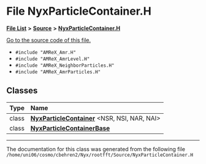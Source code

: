 
# File NyxParticleContainer.H


[**File List**](files.md) **>** [**Source**](dir_74389ed8173ad57b461b9d623a1f3867.md) **>** [**NyxParticleContainer.H**](NyxParticleContainer_8H.md)

[Go to the source code of this file.](NyxParticleContainer_8H_source.md)



* `#include "AMReX_Amr.H"`
* `#include "AMReX_AmrLevel.H"`
* `#include "AMReX_NeighborParticles.H"`
* `#include "AMReX_AmrParticles.H"`










## Classes

| Type | Name |
| ---: | :--- |
| class | [**NyxParticleContainer**](classNyxParticleContainer.md) &lt;NSR, NSI, NAR, NAI&gt;<br> |
| class | [**NyxParticleContainerBase**](classNyxParticleContainerBase.md) <br> |














------------------------------
The documentation for this class was generated from the following file `/home/uni06/cosmo/cbehren2/Nyx/rootfft/Source/NyxParticleContainer.H`